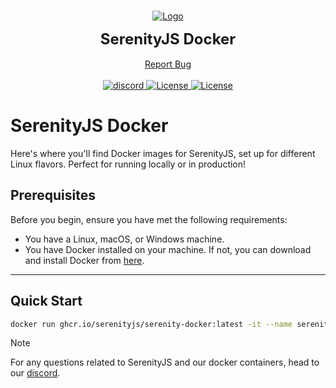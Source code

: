 <br/>
<p align="center">
  <a href="https://github.com/SerenityJS/docker">
    <img src="https://raw.githubusercontent.com/SerenityJS/serenity/develop/public/serenityjs-banner.png" alt="Logo">
  </a>
  <p align="center">
    <strong><font size = 5.5>SerenityJS Docker</font></strong>
    <br/>
    <br/>
    <a href="https://github.com/SerenityJS/docker/issues">Report Bug</a>
    <br/>
    <br/>
    <a href="https://discord.gg/jUcC3q59zg">
      <img alt="discord" src="https://img.shields.io/discord/854092607239356457?style=for-the-badge&color=%237289DA&label=Discord&logo=discord&logoColor=white">
    <a/>
    <a href="https://github.com/SerenityJS/docker/blob/develop/LICENSE">
      <img alt="License" src="https://img.shields.io/github/license/SerenityJS/docker?style=for-the-badge&label=Liscense&color=hotpink">
    <a/>
    <a href="https://www.npmjs.com/package/@serenityjs/launcher">
      <img alt="License" src="https://img.shields.io/npm/v/@serenityjs/launcher?style=for-the-badge&label=NPM&logo=npm&logoColor=white">
    <a/>
  </p>
</p>

# SerenityJS Docker
Here's where you'll find Docker images for SerenityJS, set up for different Linux flavors. Perfect for running locally or in production!

## Prerequisites
Before you begin, ensure you have met the following requirements:
- You have a Linux, macOS, or Windows machine.
- You have Docker installed on your machine. If not, you can download and install Docker from [here](https://docs.docker.com/get-docker/).

---

## Quick Start
```sh
docker run ghcr.io/serenityjs/serenity-docker:latest -it --name serenityjs-docker -v data:/data -p 19132:19132
```

> [!NOTE]
> For any questions related to SerenityJS and our docker containers, head to our [discord](https://discord.gg/jUcC3q59zg).